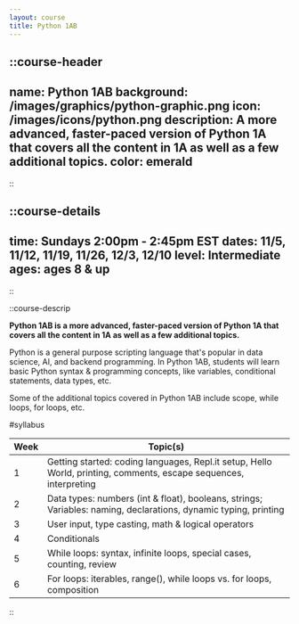 ```yaml
---
layout: course
title: Python 1AB
---
```

::course-header
---
name: Python 1AB
background: /images/graphics/python-graphic.png
icon: /images/icons/python.png
description: A more advanced, faster-paced version of Python 1A that covers all the content in 1A as well as a few additional topics.
color: emerald
---
::

::course-details
---
time: Sundays 2:00pm - 2:45pm EST
dates: 11/5, 11/12, 11/19, 11/26, 12/3, 12/10
level: Intermediate
ages: ages 8 & up
---
::

::course-descrip

**Python 1AB is a more advanced, faster-paced version of Python 1A that covers all the content in 1A as well as a few additional topics.**

Python is a general purpose scripting language that's popular in data science, AI, and backend programming. In Python 1AB, students will learn basic Python syntax & programming concepts, like variables, conditional statements, data types, etc.

Some of the additional topics covered in Python 1AB include scope, while loops, for loops, etc.

#syllabus

| Week | Topic(s)                                                                                                          |
|------|-------------------------------------------------------------------------------------------------------------------|
| 1    | Getting started: coding languages, Repl.it setup, Hello World, printing, comments, escape sequences, interpreting |
| 2    | Data types: numbers (int & float), booleans, strings; Variables: naming, declarations, dynamic typing, printing   |
| 3    | User input, type casting, math & logical operators                                                                |
| 4    | Conditionals                                                                                                      |
| 5    | While loops: syntax, infinite loops, special cases, counting, review                                              |
| 6    | For loops: iterables, range(), while loops vs. for loops, composition                                             |
::
